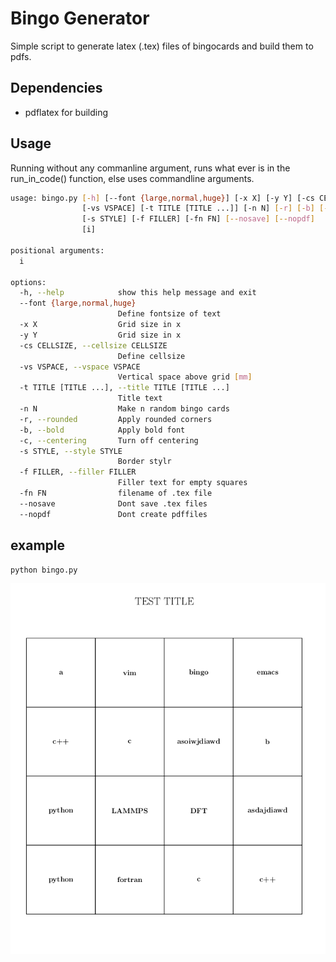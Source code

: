 # Bingo Generator

Simple script to generate latex (.tex) files of bingocards and build them to pdfs. 

## Dependencies
- pdflatex for building 


## Usage

Running without any commanline argument, runs what ever is in the run_in_code() function, else uses commandline arguments. 

```bash
usage: bingo.py [-h] [--font {large,normal,huge}] [-x X] [-y Y] [-cs CELLSIZE]
                [-vs VSPACE] [-t TITLE [TITLE ...]] [-n N] [-r] [-b] [-c]
                [-s STYLE] [-f FILLER] [-fn FN] [--nosave] [--nopdf]
                [i]

positional arguments:
  i

options:
  -h, --help            show this help message and exit
  --font {large,normal,huge}
                        Define fontsize of text
  -x X                  Grid size in x
  -y Y                  Grid size in x
  -cs CELLSIZE, --cellsize CELLSIZE
                        Define cellsize
  -vs VSPACE, --vspace VSPACE
                        Vertical space above grid [mm]
  -t TITLE [TITLE ...], --title TITLE [TITLE ...]
                        Title text
  -n N                  Make n random bingo cards
  -r, --rounded         Apply rounded corners
  -b, --bold            Apply bold font
  -c, --centering       Turn off centering
  -s STYLE, --style STYLE
                        Border stylr
  -f FILLER, --filler FILLER
                        Filler text for empty squares
  -fn FN                filename of .tex file
  --nosave              Dont save .tex files
  --nopdf               Dont create pdffiles
```

## example
```bash
python bingo.py
```
![image](example.png)
